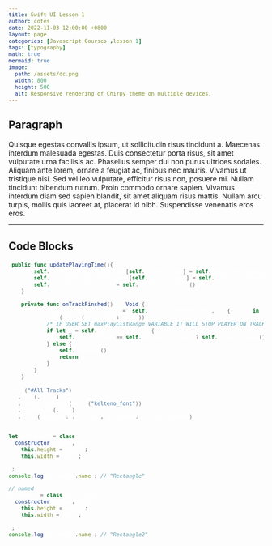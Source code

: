 ```yaml
---
title: Swift UI Lesson 1
author: cotes
date: 2022-11-03 12:00:00 +0800
layout: page
categories: [Javascript Courses ,lesson 1]
tags: [typography]
math: true
mermaid: true
image:
  path: /assets/dc.png
  width: 800
  height: 500
  alt: Responsive rendering of Chirpy theme on multiple devices.
---
```


<style>

/* FUNC NAME */
html:not([data-mode]) .highlight .nf, html:not([data-mode]) .highlight .nx, html[data-mode="light"] .highlight .language-swift .nf, .language-javascript .nx{
    color:#a6e22e ;
  font-weight:normal;
}

.highlight .p {
color:white
}

html:not([data-mode]) .highlight .nv, html[data-mode="light"] .highlight .language-swift   .nv {
    color: white;
    font-weight:normal;
}

/* FUNC DECLARATION */
html:not([data-mode]) .highlight .kd, html[data-mode="light"] .highlight .language-swift   .kd {
    color: #66d9ef;
    font-weight:normal;
}
/* SELF */
html:not([data-mode]) .highlight .kt, html[data-mode="light"] .highlight .language-swift .kt {
  color: #1ABC9C;
}

html:not([data-mode]) .highlight .k, html[data-mode="light"] .highlight .language-swift .k {
    color: #66d9ef;
   font-weight:normal;
}

/* DOT */
html:not([data-mode]) .highlight .o, html[data-mode="light"] .highlight .language-swift .k {
  color: #f92672;
   font-weight:bold;
}


 html[data-mode="dark"] figure.highlight, .highlight, .highlighter-rouge {
   background:#252525;;
   /* border:1px solid #eee */
}

/* TEXT INSIDE QUOTES */
html:not([data-mode]) .highlight .s, html[data-mode="light"] .highlight .s{
  color: #FA6E23;
  font-weight:bold;
}

 pre {
    display: block;
    font-size: 87.5%;
    color: white;
}




</style>

## Paragraph

Quisque egestas convallis ipsum, ut sollicitudin risus tincidunt a. Maecenas interdum malesuada egestas. Duis consectetur porta risus, sit amet vulputate urna facilisis ac. Phasellus semper dui non purus ultrices sodales. Aliquam ante lorem, ornare a feugiat ac, finibus nec mauris. Vivamus ut tristique nisi. Sed vel leo vulputate, efficitur risus non, posuere mi. Nullam tincidunt bibendum rutrum. Proin commodo ornare sapien. Vivamus interdum diam sed sapien blandit, sit amet aliquam risus mattis. Nullam arcu turpis, mollis quis laoreet at, placerat id nibh. Suspendisse venenatis eros eros.

---


<h2 data-toc-skip>Code Blocks</h2>


```swift
 public func updatePlayingTime(){
        self.currentPlayerTimeSeconds[self.currentTrack] = self.getCurrentTimeSeconds()
        self.currentPlayerTimePercents[self.currentTrack] = self.getCurrentTimePercents()
        self.currentTrackDuration = self.getTrackDuration()
    }
    
    private func onTrackFinshed() -> Void {
        didPlayFinishedSubscription =  self.trackFinishPublisher.sink{ value in
            KLOG(String(describing: value))
            /* IF USER SET maxPlayListRange VARIABLE IT WILL STOP PLAYER ON TRACK = maxPlayListRange  */
            if let _ = self.maxPlayListRange {
                self.currentTrack == self.maxPlayListRange ? self.stopAllTracks() :  self.playBack()
            } else {
                self.playBack()
                return
            }
        }
    }
```

```swift
 Text("#All Tracks")
   .font(.title)
   .foregroundColor(Color("kelteno_font"))
   .fontWeight(.bold)
   .frame(maxWidth: .infinity, alignment: titlesAlignment)

```


```javascript

let Rectangle = class {
  constructor(height, width) {
    this.height = height;
    this.width = width;
  }
};
console.log(Rectangle.name); // "Rectangle"

// named
Rectangle = class Rectangle2 {
  constructor(height, width) {
    this.height = height;
    this.width = width;
  }
};
console.log(Rectangle.name); // "Rectangle2"

```

